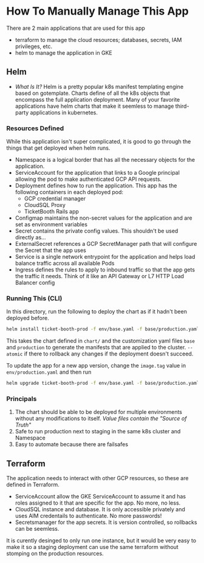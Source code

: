 # How To Manually Manage This App

There are 2 main applications that are used for this app

- terraform to manage the cloud resources; databases, secrets, IAM privileges, etc.
- helm to manage the application in GKE

## Helm

* _What Is It?_
Helm is a pretty popular k8s manifest templating engine based on gotemplate.
Charts define of all the k8s objects that encompass the full application
deployment. Many of your favorite applications have helm charts that make it
seemless to manage third-party applications in kubernetes.

### Resources Defined

While this application isn't super complicated, it is good to go through the
things that get deployed when helm runs.

* Namespace is a logical border that has all the necessary objects for the
  application.
* ServiceAccount for the application that links to a Google principal allowing
  the pod to make authenticated GCP API requests.
* Deployment defines how to run the application. This app has the following
  containers in each deployed pod:
  * GCP credential manager
  * CloudSQL Proxy
  * TicketBooth Rails app
* Configmap maintains the non-secret values for the application and are set as
  environment variables
* Secret contains the private config values. This shouldn't be used directly
  as...
* ExternalSecret references a GCP SecretManager path that will configure the
  Secret that the app uses
* Service is a single network entrypoint for the application and helps load
  balance traffic across all available Pods
* Ingress defines the rules to apply to inbound traffic so that the app gets the
  traffic it needs. Think of it like an API Gateway or L7 HTTP Load Balancer
  config

### Running This (CLI)

In this directory, run the following to deploy the chart as if it hadn't been
deployed before.

```bash
helm install ticket-booth-prod -f env/base.yaml -f base/production.yaml ./chart --atomic
```

This takes the chart defined in `chart/` and the customization yaml files
`base` and `production` to generate the manifests that are applied to the
cluster. `--atomic` if there to rollback any changes if the deployment doesn't
succeed.

To update the app for a new app version, change the `image.tag` value in
`env/production.yaml` and then run

```bash
helm upgrade ticket-booth-prod -f env/base.yaml -f base/production.yaml ./chart --atomic
```

### Principals

1. The chart should be able to be deployed for multiple environments without any
   modifications to itself. _Value files contain the "Source of Truth"_
2. Safe to run production next to staging in the same k8s cluster and Namespace
3. Easy to automate because there are failsafes

## Terraform

The application needs to interact with other GCP resources, so these are defined
in Terraform.

* ServiceAccount allow the GKE ServiceAccount to assume it and has roles
  assigned to it that are specific for the app. No more, no less.
* CloudSQL instance and database. It is only accessible privately and uses AIM
  credentails to authenticate. No more passwords!
* Secretsmanager for the app secrets. It is version controlled, so rollbacks can
  be seemless.

It is curently desinged to only run one instance, but it would be very easy to
make it so a staging deployment can use the same terraform without stomping on
the production resources.
